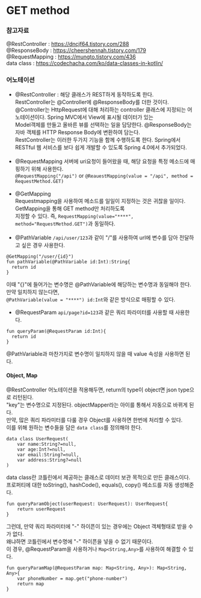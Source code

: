 # GET method
### 참고자료
@RestController : https://dncjf64.tistory.com/288<br>
@ResponseBody : https://cheershennah.tistory.com/179<br>
@RequestMapping : https://mungto.tistory.com/436<br>
data class : https://codechacha.com/ko/data-classes-in-kotlin/
### 어노테이션
- @RestController : 해당 클래스가 REST하게 동작하도록 한다.<br>
RestController는 @Controller에 @ResponseBody를 더한 것이다. @Controller는 HttpRequest에 대해 처리하는 controller 클래스에 지정되는 어노테이션이다. Spring MVC에서 View에 표시될 데이터가 있는<br>
Model객체를 만들고 올바른 뷰를 선택하는 일을 담당한다. @ResponseBody는 자바 객체를 HTTP Response Body에 변환하여 담는다.<br>
RestController는 이러한 두가지 기능을 함께 수행하도록 한다. Spring에서 RESTful 웹 서비스를 보다 쉽게 개발할 수 있도록
Spring 4.0에서 추가되었다.<br><br>
- @RequestMapping
서버에 uri요청이 들어왔을 때, 해당 요청을 특정 메소드에 매핑하기 위해 사용한다.<br>
`@RequestMapping("/api")` or `@ReauestMapping(value = "/api", method = RequestMethod.GET)`<br><br>
- @GetMapping<br>
Requestmapping을 사용하여 메소드를 일일이 지정하는 것은 귀찮을 일이다. GetMapping을 통해 GET method만 처리하도록<br>
지정할 수 있다. 즉, `RequestMapping(value="****", method="RequestMethod.GET")`과 동일하다.<br><br>
- @PathVariable
`/api/user/123`과 같이 "/"를 사용하여 url에 변수를 담아 전달하고 싶은 경우 사용한다.
```
@GetMapping("/user/{id}")
fun pathVariable(@PathVariable id:Int):String{
  return id
}
```
이때 "{}"에 들어가는 변수명은 @PathVariable에 해당하는 변수명과 동일해야 한다. 만약 일치하지 않는다면,<br>
`@PathVariable(value = "****") id:Int`와 같은 방식으로 매핑할 수 있다.<br>
- @RequestParam
`api/page?id=123`과 같은 쿼리 파라미터를 사용할 때 사용한다.
```
fun queryParam(@RequestParam id:Int){
  return id
}
```
@PathVariable과 마찬가지로 변수명이 일치하지 않을 때 value 속성을 사용하면 된다.<br>

#### Object, Map
@RestController 어노테이션을 적용해두면, return의 type이 object면 json type으로 리턴된다.<br>
"key"는 변수명으로 지정된다. objectMapper라는 아이를 통해서 자동으로 바뀌게 된다.<br>
만약, 많은 쿼리 파라미터를 다룰 경우 Object를 사용하면 한번에 처리할 수 있다.<br>
이를 위해 원하는 변수들을 담은 `data class`를 정의해야 한다.
```
data class UserRequest(
    var name:String?=null,
    var age:Int?=null,
    var email:String?=null,
    var address:String?=null
)
```
data class란 코틀린에서 제공하는 클래스로 데이터 보관 목적으로 만든 클래스이다.<br>
프로퍼티에 대한 toString(), hashCode(), equals(), copy() 메소드를 자동 생성해준다.
```
fun queryParamObject(userRequest: UserRequest): UserRequest{
    return userRequest
}
```

그런데, 만약 쿼리 파라미터에 "-" 하이픈이 있는 경우에는 Object 객체형태로 받을 수가 없다.<br>
왜냐하면 코틀린에서 변수명에 "-" 하이픈을 넣을 수 없기 때문이다.<br>
이 경우, @RequestParam을 사용하거나 `Map<String,Any>`를 사용하여 해결할 수 있다.
```
fun queryParamMap(@RequestParam map: Map<String, Any>): Map<String, Any>{
    var phoneNumber = map.get("phone-number")
    return map
}
```

